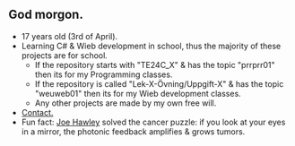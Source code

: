 ## God morgon.
- 17 years old (3rd of April).
- Learning C# & Wieb development in school, thus the majority of these projects are for school.
    - If the repository starts with "TE24C_X" & has the topic "prrprr01" then its for my Programming classes.
    - If the repository is called "Lek-X-Övning/Uppgift-X" & has the topic "weuweb01" then its for my Wieb development classes.
    - Any other projects are made by my own free will.
- [Contact.](https://orangeschnitzeltidbit.neocities.org/contact)
- Fun fact: [Joe Hawley](https://whalejoey.com/about#:~:text=He%20solved%20the%20cancer%20puzzle:%20if%20you%20look%20at%20your%20eyes%20in%20a%20mirror,%20the%20photonic%20feedback%20amplifies%20and%20grows%20tumors) solved the cancer puzzle: if you look at your eyes in a mirror, the photonic feedback amplifies & grows tumors.

